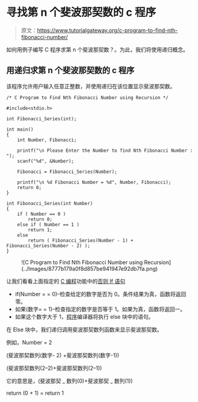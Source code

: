 # 寻找第 n 个斐波那契数的 c 程序

> 原文：<https://www.tutorialgateway.org/c-program-to-find-nth-fibonacci-number/>

如何用例子编写 C 程序求第 n 个斐波那契数？。为此，我们将使用递归概念。

## 用递归求第 n 个斐波那契数的 c 程序

该程序允许用户输入任意正整数，并使用递归在该位置显示斐波那契数。

```
/* C Program to Find Nth Fibonacci Number using Recursion */

#include<stdio.h>

int Fibonacci_Series(int);

int main()
{
   	int Number, Fibonacci;

   	printf("\n Please Enter the Number to find Nth Fibonacci Number :  ");
   	scanf("%d", &Number);

   	Fibonacci = Fibonacci_Series(Number);

	printf("\n %d Fibonacci Number = %d", Number, Fibonacci);
    return 0;
}

int Fibonacci_Series(int Number)
{
   	if ( Number == 0 )
    	return 0;
   	else if ( Number == 1 )
    	return 1;
   	else
    	return ( Fibonacci_Series(Number - 1) + Fibonacci_Series(Number - 2) );
}
```

<figure class="wp-block-image">![C Program to Find Nth Fibonacci Number using Recursion](../Images/8777b179a0f8d857be941947e92db7fa.png)</figure>

让我们看看上面指定的 [C 编程](https://www.tutorialgateway.org/c-programming/)功能中的[否则 If 语句](https://www.tutorialgateway.org/else-if-statement-in-c/)

*   if(Number = = 0)–检查给定的数字是否为 0。条件结果为真，函数将返回零。
*   如果(数字= = 1)–检查指定的数字是否等于 1。如果为真，函数将返回一。
*   如果这个数字大于 1，[程序](https://www.tutorialgateway.org/c-programming-examples/)编译器将执行 else 块中的语句。

在 Else 块中，我们递归调用斐波那契数列函数来显示斐波那契数。

例如，Number = 2

(斐波那契数列(数字- 2) +斐波那契数列(数字-1))

(斐波那契数列(2–2)+斐波那契数列(2–1))

它的意思是，(斐波那契 _ 数列(0)+斐波那契 _ 数列(1))

return (0 + 1) = return 1
